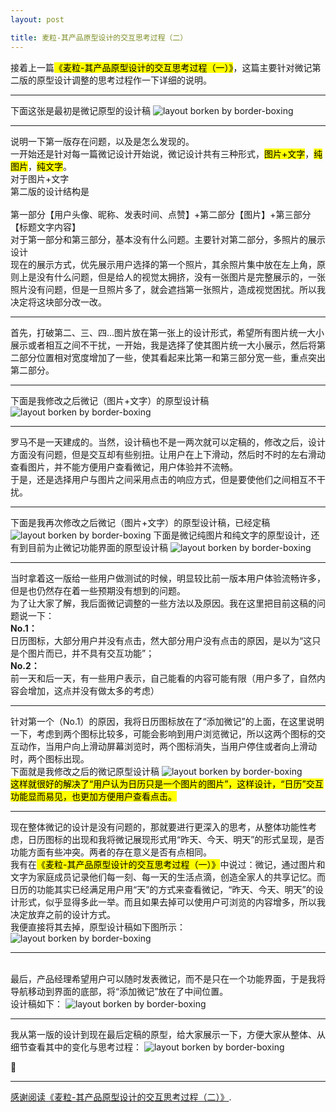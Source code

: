 ```yaml
---
layout: post

title: 麦粒-其产品原型设计的交互思考过程（二）
---
```


接着上一篇<mark>《麦粒-其产品原型设计的交互思考过程（一）》</mark>，这篇主要针对微记第二版的原型设计调整的思考过程作一下详细的说明。

---

下面这张是最初是微记原型的设计稿
![layout borken by border-boxing](/images/2.png)

---

说明一下第一版存在问题，以及是怎么发现的。
<br>一开始还是针对每一篇微记设计开始说，微记设计共有三种形式，<mark>图片+文字</mark>，<mark>纯图片</mark>，<mark>纯文字</mark>。
<br>对于图片+文字
  <br>第二版的设计结构是  
  <br>第一部分【用户头像、昵称、发表时间、点赞】+第二部分【图片】+第三部分【标题文字内容】
<br>对于第一部分和第三部分，基本没有什么问题。主要针对第二部分，多照片的展示设计
<br>现在的展示方式，优先展示用户选择的第一个照片，其余照片集中放在左上角，原则上是没有什么问题，但是给人的视觉太拥挤，没有一张图片是完整展示的，一张照片没有问题，但是一旦照片多了，就会遮挡第一张照片，造成视觉困扰。所以我决定将这块部分改一改。

---

首先，打破第二、三、四...图片放在第一张上的设计形式，希望所有图片统一大小展示或者相互之间不干扰，一开始，我是选择了使其图片统一大小展示，然后将第二部分位置相对宽度增加了一些，使其看起来比第一和第三部分宽一些，重点突出第二部分。

---

下面是我修改之后微记（图片+文字）的原型设计稿
![layout borken by border-boxing](/images/3.png)

---

罗马不是一天建成的。当然，设计稿也不是一两次就可以定稿的，修改之后，设计方面没有问题，但是交互却有些别扭。让用户在上下滑动，然后时不时的左右滑动查看图片，并不能方便用户查看微记，用户体验并不流畅。
<br>于是，还是选择用户与图片之间采用点击的响应方式，但是要使他们之间相互不干扰。

---

下面是我再次修改之后微记（图片+文字）的原型设计稿，已经定稿
![layout borken by border-boxing](/images/4.png)
下面是微记纯图片和纯文字的原型设计，还有到目前为止微记功能界面的原型设计稿
![layout borken by border-boxing](/images/5.png)

---

当时拿着这一版给一些用户做测试的时候，明显较比前一版本用户体验流畅许多，但是也仍然存在着一些预期没有想到的问题。
<br>为了让大家了解，我后面微记调整的一些方法以及原因。我在这里把目前这稿的问题说一下：
<br>**No.1：**
<br>日历图标，大部分用户并没有点击，然大部分用户没有点击的原因，是以为“这只是个图片而已，并不具有交互功能”；
<br>**No.2：**
<br>前一天和后一天，有一些用户表示，自己能看的内容可能有限（用户多了，自然内容会增加，这点并没有做太多的考虑）

---

针对第一个（No.1）的原因，我将日历图标放在了“添加微记”的上面，在这里说明一下，考虑到两个图标比较多，可能会影响到用户浏览微记，所以这两个图标的交互动作，当用户向上滑动屏幕浏览时，两个图标消失，当用户停住或者向上滑动时，两个图标出现。
<br>下面就是我修改之后的微记原型设计稿
![layout borken by border-boxing](/images/6.png)
<br><mark>这样就很好的解决了“用户认为日历只是一个图片的图片”，这样设计，“日历”交互功能显而易见，也更加方便用户查看点击。</mark>

---

现在整体微记的设计是没有问题的，那就要进行更深入的思考，从整体功能性考虑，日历图标的出现和我将微记展现形式用“昨天、今天、明天”的形式呈现，是否功能方面有些冲突。两者的存在意义是否有点相同。
<br>我有在<mark>《麦粒-其产品原型设计的交互思考过程（一）》</mark>中说过：微记，通过图片和文字为家庭成员记录他们每一刻、每一天的生活点滴，创造全家人的共享记忆。而日历的功能其实已经满足用户用“天”的方式来查看微记，“昨天、今天、明天”的设计形式，似乎显得多此一举。而且如果去掉可以使用户可浏览的内容增多，所以我决定放弃之前的设计方式。
<br>我便直接将其去掉，原型设计稿如下图所示：
![layout borken by border-boxing](/images/7.png)

---

<br>最后，产品经理希望用户可以随时发表微记，而不是只在一个功能界面，于是我将导航移动到界面的底部，将“添加微记”放在了中间位置。
<br>设计稿如下：
![layout borken by border-boxing](/images/8.png)

---

我从第一版的设计到现在最后定稿的原型，给大家展示一下，方便大家从整体、从细节查看其中的变化与思考过程：
![layout borken by border-boxing](/images/9.png)

:tada:

---

[感谢阅读《麦粒-其产品原型设计的交互思考过程（二）》]().

















